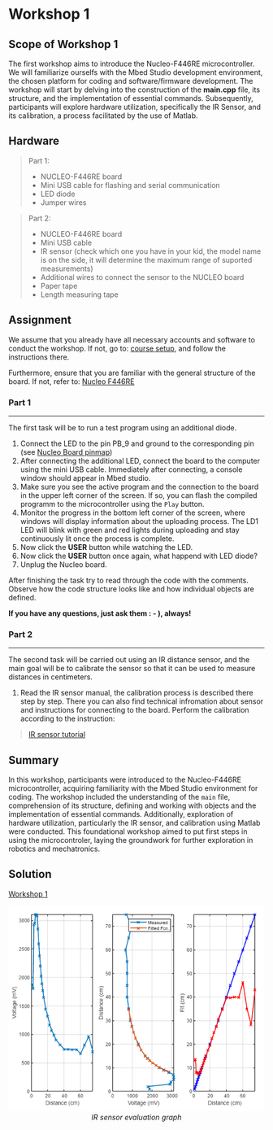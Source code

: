 # Workshop 1

## Scope of Workshop 1

The first workshop aims to introduce the Nucleo-F446RE microcontroller. We will familiarize ourselfs with the Mbed Studio development environment, the chosen platform for coding and software/firmware development. The workshop will start by delving into the construction of the **main.cpp** file, its structure, and the implementation of essential commands. Subsequently, participants will explore hardware utilization, specifically the IR Sensor, and its calibration, a process facilitated by the use of Matlab.

## Hardware

>Part 1:
> - NUCLEO-F446RE board
> - Mini USB cable for flashing and serial communication
> - LED diode
> - Jumper wires

>Part 2:
> - NUCLEO-F446RE board
> - Mini USB cable
> - IR sensor (check which one you have in your kid, the model name is on the side, it will determine the maximum range of suported measurements)
> - Additional wires to connect the sensor to the NUCLEO board
> - Paper tape
> - Length measuring tape

## Assignment

We assume that you already have all necessary accounts and software to conduct the workshop. If not, go to: [course setup](../markdown/general_info.md), and follow the instructions there.

Furthermore, ensure that you are familiar with the general structure of the board. If not, refer to: [Nucleo F446RE](../../README.md#nucleo-f446re)

### Part 1
------------------
The first task will be to run a test program using an additional diode.

1. Connect the LED to the pin PB_9 and ground to the corresponding pin (see [Nucleo Board pinmap][1])
2. After connecting the additional LED, connect the board to the computer using the mini USB cable. Immediately after connecting, a console window should appear in Mbed studio.
3. Make sure you see the active program and the connection to the board in the upper left corner of the screen. If so, you can flash the compiled programm to the microcontroller using the ``Play`` button.
4. Monitor the progress in the bottom left corner of the screen, where windows will display information about the uploading process. The LD1 LED will blink with green and red lights during uploading and stay continuously lit once the process is complete.
5. Now click the **USER** button while watching the LED.
6. Now click the **USER** button once again, what happend with LED diode?
7. Unplug the Nucleo board.

After finishing the task try to read through the code with the comments. Observe how the code structure looks like and how individual objects are defined.

**If you have any questions, just ask them : - ), always!**

### Part 2
------------------
The second task will be carried out using an IR distance sensor, and the main goal will be to calibrate the sensor so that it can be used to measure distances in centimeters.

1. Read the IR sensor manual, the calibration process is described there step by step. There you can also find technical infromation about sensor and instructions for connecting to the board. Perform the calibration according to the instruction:

> [IR sensor tutorial](../markdown/ir_sensor.md)
## Summary

In this workshop, participants were introduced to the Nucleo-F446RE microcontroller, acquiring familiarity with the Mbed Studio environment for coding. The workshop included the understanding of the ``main`` file, comprehension of its structure, defining and working with objects and the implementation of essential commands. Additionally, exploration of hardware utilization, particularly the IR sensor, and calibration using Matlab were conducted. This foundational workshop aimed to put first steps in using the microcontroler, laying the groundwork for further exploration in robotics and mechatronics.

<!-- Questions for own consideration:  JUST CAN'T THING ABOUT ANYTHING RELATED TO THIS EXERCISE-->


## Solution

[Workshop 1](../solutions/main_ws1.txt)

<center><img src="../images/ir_sensor_eval.png" alt="IR sensor evaluation" width="600" /></center>
<center> <i>IR sensor evaluation graph</i> </center>


<!-- Links -->
[1]: https://os.mbed.com/platforms/ST-Nucleo-F446RE/


